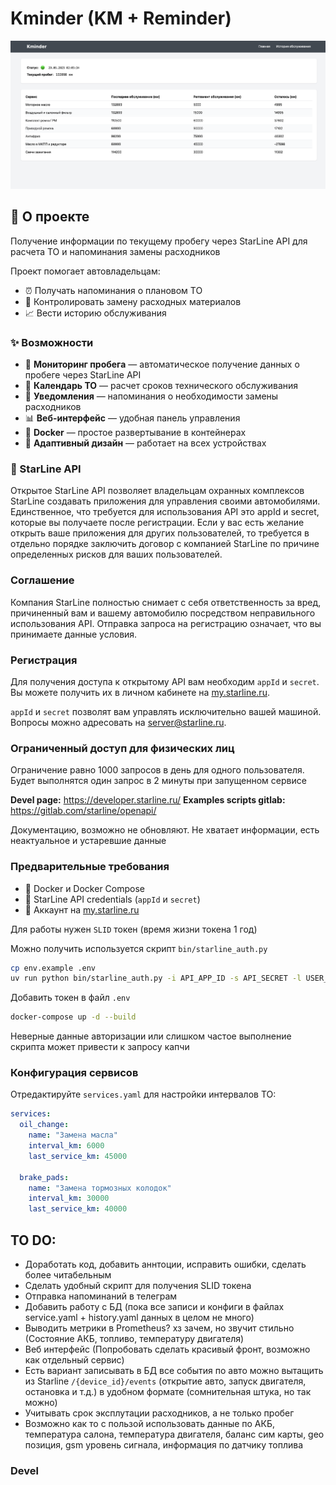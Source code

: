 
# Kminder (KM + Reminder)


![screen](./.github/images/screen.png)

## 🎯 О проекте

Получение информации по текущему пробегу через StarLine API для расчета ТО и напоминания замены расходников

Проект помогает автовладельцам:
- ⏰ Получать напоминания о плановом ТО
- 🔧 Контролировать замену расходных материалов
- 📈 Вести историю обслуживания

### ✨ Возможности

- 🚙 **Мониторинг пробега** — автоматическое получение данных о пробеге через StarLine API
- 📅 **Календарь ТО** — расчет сроков технического обслуживания
- 🔔 **Уведомления** — напоминания о необходимости замены расходников
- 📊 **Веб-интерфейс** — удобная панель управления
- 🐳 **Docker** — простое развертывание в контейнерах
- 📱 **Адаптивный дизайн** — работает на всех устройствах

### 🔐 StarLine API
Открытое StarLine API позволяет владельцам охранных комплексов StarLine создавать приложения для управления своими автомобилями. Единственное, что требуется для использования API это appId и secret, которые вы получаете после регистрации. Если у вас есть желание открыть ваше приложения для других пользователей, то требуется в отдельно порядке заключить договор с компанией StarLine по причине определенных рисков для ваших пользователей.

### Соглашение
Компания StarLine полностью снимает с себя ответственность за вред, причиненный вам и вашему автомобилю посредством неправильного использования API. Отправка запроса на регистрацию означает, что вы принимаете данные условия.

### Регистрация
Для получения доступа к открытому API вам необходим `appId` и `secret`. Вы можете получить их в личном кабинете на [my.starline.ru](https://my.starline.ru). 

`appId` и `secret` позволят вам управлять исключительно вашей машиной. Вопросы можно адресовать на server@starline.ru.

### Ограниченный доступ для физических лиц
Ограничение равно 1000 запросов в день для одного пользователя. Будет выполнятся один запрос в 2 минуты при запущенном сервисе

**Devel page:** https://developer.starline.ru/
**Examples scripts gitlab:** https://gitlab.com/starline/openapi/

Документацию, возможно не обновляют. Не хватает информации, есть неактуальное и устаревшие данные

### Предварительные требования

- 🐳 Docker и Docker Compose
- 🔑 StarLine API credentials (`appId` и `secret`)
- 👤 Аккаунт на [my.starline.ru](https://my.starline.ru)

Для работы нужен `SLID` токен (время жизни токена 1 год)

Можно получить используется скрипт `bin/starline_auth.py`

```bash
cp env.example .env
uv run python bin/starline_auth.py -i API_APP_ID -s API_SECRET -l USER_LOGIN -p USER_PASSWORD
```

Добавить токен в файл `.env`

```bash
docker-compose up -d --build
```

Неверные данные авторизации или слишком частое выполнение скрипта может привести к запросу капчи

### Конфигурация сервисов

Отредактируйте `services.yaml` для настройки интервалов ТО:
```yaml
services:
  oil_change:
    name: "Замена масла"
    interval_km: 6000
    last_service_km: 45000

  brake_pads:
    name: "Замена тормозных колодок"
    interval_km: 30000
    last_service_km: 40000
```


## TO DO:
- Доработать код, добавить аннтоции, исправить ошибки, сделать более читабельным
- Сделать удобный скрипт для получения SLID токена
- Отправка напоминаний в телеграм
- Добавить работу с БД (пока все записи и конфиги в файлах service.yaml + history.yaml данных в целом не много)
- Выводить метрики в Prometheus? хз зачем, но звучит стильно (Состояние АКБ, топливо, температуру двигателя)
- Веб интерфейс (Попробовать сделать красивый фронт, возможно как отдельный сервис)
- Есть вариант записывать в БД все события по авто можно вытащить из Starline `/{device_id}/events` (открытие авто, запуск двигателя, остановка и т.д.) в удобном формате (сомнительная штука, но так можно)
- Учитывать срок эксплутации расходников, а не только пробег
- Возможно как то с пользой использовать данные по АКБ, температура салона, температура двигателя, баланс сим карты, geo позиция, gsm уровень сигнала, информация по датчику топлива

### Devel

